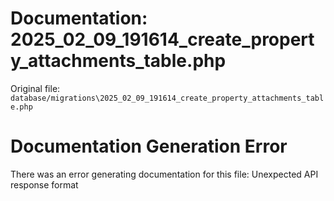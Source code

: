 # Documentation: 2025_02_09_191614_create_property_attachments_table.php

Original file: `database/migrations\2025_02_09_191614_create_property_attachments_table.php`

# Documentation Generation Error

There was an error generating documentation for this file: Unexpected API response format